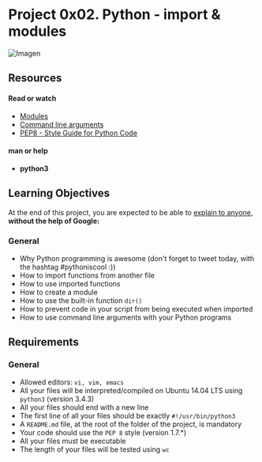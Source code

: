 # Project 0x02. Python - import & modules

![Imagen](https://img-a.udemycdn.com/course/750x422/965162_d7a5_2.jpg)

## Resources

#### Read or watch

- [Modules](https://docs.python.org/3.4/tutorial/modules.html)
- [Command line arguments](https://docs.python.org/3.4/tutorial/stdlib.html#command-line-arguments)
- [PEP8 - Style Guide for Python Code](https://www.python.org/dev/peps/pep-0008/)

#### man or help

- **python3**

## Learning Objectives

At the end of this project, you are expected to be able to [explain to anyone](https://fs.blog/2012/04/feynman-technique/), **without the help of Google:**

### General

- Why Python programming is awesome (don't forget to tweet today, with the hashtag #pythoniscool :))
- How to import functions from another file
- How to use imported functions
- How to create a module
- How to use the built-in function ```dir()```
- How to prevent code in your script from being executed when imported
- How to use command line arguments with your Python programs

## Requirements

### General

- Allowed editors: ```vi, vim, emacs```
- All your files will be interpreted/compiled on Ubuntu 14.04 LTS using ```python3``` (version 3.4.3)
- All your files should end with a new line
- The first line of all your files should be exactly ```#!/usr/bin/python3```
- A ```README.md``` file, at the root of the folder of the project, is mandatory
- Your code should use the ```PEP 8``` style (version 1.7.*)
- All your files must be executable
- The length of your files will be tested using ```wc```